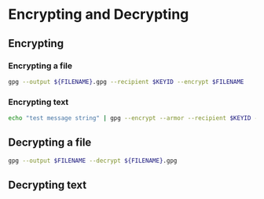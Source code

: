# Encrypting and Decrypting

## Encrypting

### Encrypting a file
```bash
gpg --output ${FILENAME}.gpg --recipient $KEYID --encrypt $FILENAME
```

### Encrypting text
```bash 
echo "test message string" | gpg --encrypt --armor --recipient $KEYID -o encrypted.txt
```

## Decrypting a file
```bash
gpg --output $FILENAME --decrypt ${FILENAME}.gpg
```

## Decrypting text
```bash

```